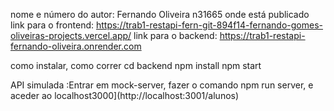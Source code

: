 nome e número do autor: Fernando Oliveira n31665
onde está publicado
link para o frontend: https://trab1-restapi-fern-git-894f14-fernando-gomes-oliveiras-projects.vercel.app/
link para o backend: https://trab1-restapi-fernando-oliveira.onrender.com

como instalar, como correr
cd backend
npm install
npm start









API simulada :Entrar em mock-server, fazer o comando npm run server, e aceder ao localhost3000](http://localhost:3001/alunos)

